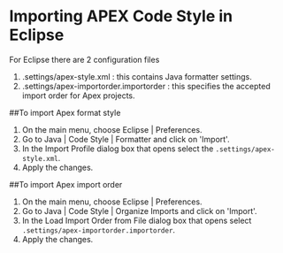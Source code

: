 Importing APEX Code Style in Eclipse
====================================
For Eclipse there are 2 configuration files
1. .settings/apex-style.xml : this contains Java formatter settings.
2. .settings/apex-importorder.importorder : this specifies the accepted import order for Apex projects.

##To import Apex format style
1. On the main menu, choose Eclipse | Preferences.
2. Go to Java | Code Style | Formatter and click on 'Import'.
3. In the Import Profile dialog box that opens select the `.settings/apex-style.xml`.
4. Apply the changes.

##To import Apex import order
1. On the main menu, choose Eclipse | Preferences.
2. Go to Java | Code Style | Organize Imports and click on 'Import'.
3. In the Load Import Order from File dialog box that opens select `.settings/apex-importorder.importorder`.
4. Apply the changes.
